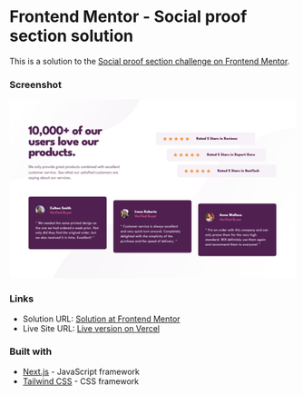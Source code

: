 # Frontend Mentor - Social proof section solution

This is a solution to the [Social proof section challenge on Frontend Mentor](https://www.frontendmentor.io/challenges/social-proof-section-6e0qTv_bA). 


### Screenshot

![Screenshot of the completed challenge](./design/screenshot.png)


### Links

- Solution URL: [Solution at Frontend Mentor](...)
- Live Site URL: [Live version on Vercel](https://four-card-feature-section-eta-lemon.vercel.app/)


### Built with

- [Next.js](https://nextjs.org/) - JavaScript framework
- [Tailwind CSS](https://tailwindcss.com/) - CSS framework


